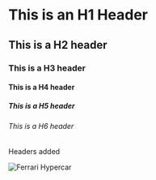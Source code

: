 # This is an H1 Header
## This is a H2 header
### This is a H3 header
#### This is a H4 header
##### This is a H5 header
###### This is a H6 header

Headers added

![Ferrari Hypercar](https://cdn-5.motorsport.com/images/amp/2QzKqMAY/s1000/50-ferrari-af-corse-ferrari-49.jpg)
